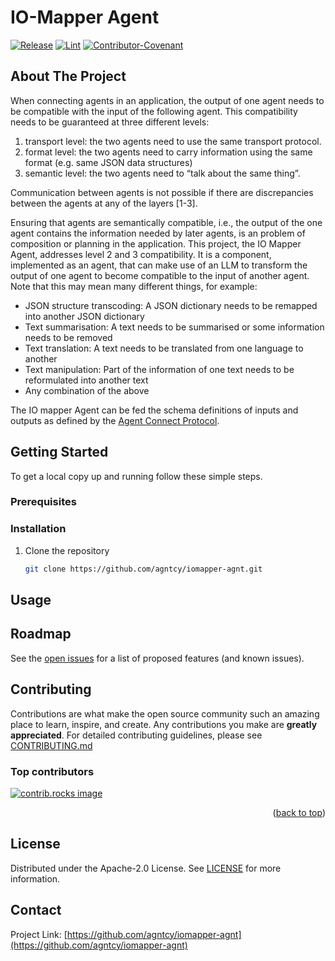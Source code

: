 # IO-Mapper Agent

[![Release](https://img.shields.io/github/v/release/agntcy/iomapper-agnt?display_name=tag)](CHANGELOG.md)
[![Lint](https://github.com/agntcy/iomapper-agnt/actions/workflows/lint.yml/badge.svg?branch=main)](https://github.com/marketplace/actions/super-linter)
[![Contributor-Covenant](https://img.shields.io/badge/Contributor%20Covenant-2.1-fbab2c.svg)](CODE_OF_CONDUCT.md)

## About The Project

When connecting agents in an application, the output of one agent needs to be compatible with the input of the following agent. This compatibility needs to be guaranteed at three different levels:

  1. transport level: the two agents need to use the same transport protocol. 
  2. format level: the two agents need to carry information using the same format (e.g. same JSON data structures)
  3. semantic level: the two agents need to “talk about the same thing”.

Communication between agents is not possible if there are discrepancies between the agents at any of the layers [1-3].   

Ensuring that agents are semantically compatible, i.e., the output of the one agent contains the information needed by later agents, is an problem of composition or planning in the application. This project, the IO Mapper Agent, addresses level 2 and 3 compatibility.  It is a component, implemented as an agent, that can make use of an LLM to transform the output of one agent to become compatible to the input of another agent. Note that this may mean many different things, for example:

  * JSON structure transcoding: A JSON dictionary needs to be remapped into another JSON dictionary
  * Text summarisation: A  text needs to be summarised or some information needs to be removed
  * Text translation: A text needs to be translated from one language to another
  * Text manipulation: Part of the information of one text needs to be reformulated into another text
  * Any combination of the above

The IO mapper Agent can be fed the schema definitions of inputs and outputs as defined by the [Agent Connect Protocol](https://github.com/agntcy/acp-spec).

## Getting Started

To get a local copy up and running follow these simple steps.

### Prerequisites

### Installation

1. Clone the repository

   ```sh
   git clone https://github.com/agntcy/iomapper-agnt.git
   ```

## Usage

## Roadmap

See the [open issues](https://github.com/agntcy/iomapper-agnt/issues) for a list
of proposed features (and known issues).

## Contributing

Contributions are what make the open source community such an amazing place to
learn, inspire, and create. Any contributions you make are **greatly
appreciated**. For detailed contributing guidelines, please see
[CONTRIBUTING.md](CONTRIBUTING.md)

### Top contributors

<a href="https://github.com/agntcy/iomapper-agnt/graphs/contributors">
  <img src="https://contrib.rocks/image?repo=agntcy/iomapper-agnt" alt="contrib.rocks image" />
</a>

<p align="right">(<a href="#readme-top">back to top</a>)</p>

## License

Distributed under the Apache-2.0 License. See [LICENSE](LICENSE) for more
information.

## Contact

Project Link:
[https://github.com/agntcy/iomapper-agnt](https://github.com/agntcy/iomapper-agnt)
